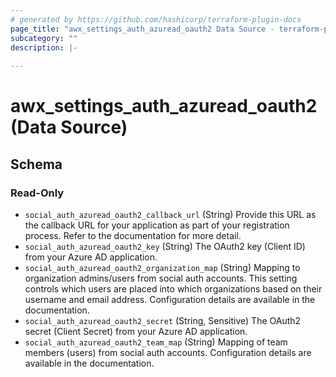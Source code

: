 ```yaml
---
# generated by https://github.com/hashicorp/terraform-plugin-docs
page_title: "awx_settings_auth_azuread_oauth2 Data Source - terraform-provider-awx"
subcategory: ""
description: |-
  
---
```


# awx_settings_auth_azuread_oauth2 (Data Source)





<!-- schema generated by tfplugindocs -->
## Schema

### Read-Only

- `social_auth_azuread_oauth2_callback_url` (String) Provide this URL as the callback URL for your application as part of your registration process. Refer to the documentation for more detail.
- `social_auth_azuread_oauth2_key` (String) The OAuth2 key (Client ID) from your Azure AD application.
- `social_auth_azuread_oauth2_organization_map` (String) Mapping to organization admins/users from social auth accounts. This setting
controls which users are placed into which organizations based on their
username and email address. Configuration details are available in the
documentation.
- `social_auth_azuread_oauth2_secret` (String, Sensitive) The OAuth2 secret (Client Secret) from your Azure AD application.
- `social_auth_azuread_oauth2_team_map` (String) Mapping of team members (users) from social auth accounts. Configuration
details are available in the documentation.


